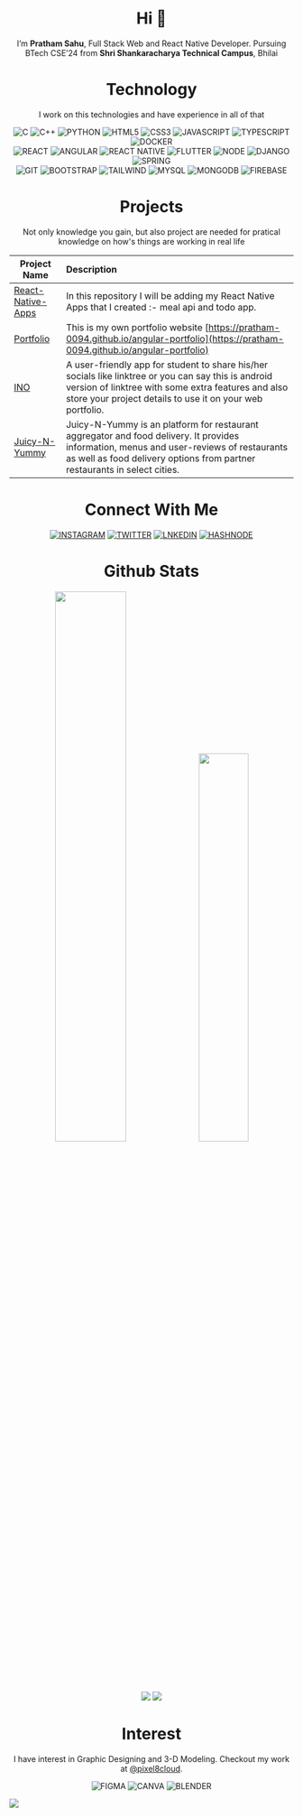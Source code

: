 <h1 align="center">Hi 👋</h1>

<p align="center">I’m <b>Pratham Sahu</b>, Full Stack Web and React Native Developer.
Pursuing BTech CSE’24 from <b>Shri Shankaracharya Technical Campus</b>, Bhilai</p>
 
 
<h1 align="center">Technology</h1>
<p align="center">I work on this technologies and have experience in all of that</p>

<div align="center">
 <img alt="C" src="https://img.shields.io/badge/c-%2300599C.svg?&style=for-the-badge&logo=c&logoColor=white"/>
 <img alt="C++" src="https://img.shields.io/badge/c++-%2300599C.svg?style=for-the-badge&logo=c%2B%2B&logoColor=white"/>
 <img alt="PYTHON" src="https://img.shields.io/badge/python-3670A0?style=for-the-badge&logo=python&logoColor=afbfff"/>
 <img alt="HTML5" src="https://img.shields.io/badge/HTML5-E34F26?style=for-the-badge&logo=html5&logoColor=white"/>
 <img alt="CSS3" src="https://img.shields.io/badge/CSS3-1572B6?style=for-the-badge&logo=css3&logoColor=white"/>
 <img alt="JAVASCRIPT" src="https://img.shields.io/badge/javascript-%23323330.svg?&style=for-the-badge&logo=javascript&logoColor=%23F7DF1E"/>
 <img alt="TYPESCRIPT" src="https://img.shields.io/badge/TypeScript-007ACC?style=for-the-badge&logo=typescript&logoColor=white"/>
 <img alt="DOCKER" src="https://img.shields.io/badge/docker-%230db7ed.svg?style=for-the-badge&logo=docker&logoColor=white"/>
</div>
 
<div align="center">
 <img alt="REACT" src="https://img.shields.io/badge/React-20232A?style=for-the-badge&logo=react&logoColor=61DAFB" />
 <img alt="ANGULAR" src="https://img.shields.io/badge/Angular-DD0031?style=for-the-badge&logo=angular&logoColor=white"/>
 <img alt="REACT NATIVE" src="https://img.shields.io/badge/React_Native-20232A?style=for-the-badge&logo=react&logoColor=61DAFB" />
 <img alt="FLUTTER" src="https://img.shields.io/badge/Flutter-%2302569B.svg?style=for-the-badge&logo=Flutter&logoColor=white" />
 <img alt="NODE" src="https://img.shields.io/badge/Node.js-339933?style=for-the-badge&logo=nodedotjs&logoColor=white" />
 <img alt="DJANGO" src="https://img.shields.io/badge/django-%23092E20.svg?style=for-the-badge&logo=django&logoColor=white"/>
 <img alt="SPRING" src="https://img.shields.io/badge/spring-%236DB33F.svg?style=for-the-badge&logo=spring&logoColor=white"/>
</div>

<div align="center">
 <img alt="GIT" src="https://img.shields.io/badge/git%20-%231572B6.svg?&style=for-the-badge&logo=git&logoColor=orange" />
 <img alt="BOOTSTRAP" src="https://img.shields.io/badge/bootstrap-%23563D7C.svg?style=for-the-badge&logo=bootstrap&logoColor=white"/>
 <img alt="TAILWIND" src="https://img.shields.io/badge/Tailwind_CSS-38B2AC?style=for-the-badge&logo=tailwind-css&logoColor=white"/>
 <img alt="MYSQL" src="https://img.shields.io/badge/MySQL-005C84?style=for-the-badge&logo=mysql&logoColor=white" />
 <img alt="MONGODB" src="https://img.shields.io/badge/MongoDB-4EA94B?style=for-the-badge&logo=mongodb&logoColor=white" />
 <img alt="FIREBASE" src="https://img.shields.io/badge/firebase-ffca28?style=for-the-badge&logo=firebase&logoColor=black" />
</div>


<h1 align="center">Projects</h1>
<p align="center">Not only knowledge you gain, but also project are needed for pratical knowledge on how's things are working in real life</p>

|Project Name|Description|
|--------|:----|  
|[React-Native-Apps](https://github.com/pratham-0094/React-Native-Apps)| In this repository I will be adding my React Native Apps that I created :- meal api and todo app. | 
|[Portfolio](https://github.com/pratham-0094/angular-portfolio)| This is my own portfolio website [https://pratham-0094.github.io/angular-portfolio](https://pratham-0094.github.io/angular-portfolio)| 
|[INO](https://github.com/prakhar-5447/INO)| A user-friendly app for student to share his/her socials like linktree or you can say this is android version of linktree with some extra features and also store your project details to use it on your web portfolio. |
|[Juicy-N-Yummy](https://github.com/pratham-0094/Juicy-N-Yummy)| Juicy-N-Yummy is an platform for restaurant aggregator and food delivery. It provides information, menus and user-reviews of restaurants as well as food delivery options from partner restaurants in select cities. |
 
 
<h1 align="center">Connect With Me</h1>

<p align="center">
 <a href="https://instagram.com/pratham_0094"><img alt="INSTAGRAM" src="https://img.shields.io/badge/Instagram-E4405F?style=for-the-badge&logo=instagram&logoColor=white"/></a>
 <a href="https://twitter.com/pratham_0094"><img alt="TWITTER" src="https://img.shields.io/badge/Twitter-1DA1F2?style=for-the-badge&logo=twitter&logoColor=white"/></a>
 <a href="https://www.linkedin.com/in/pratham-sahu-513a00206"><img alt="LNKEDIN" src="https://img.shields.io/badge/linkedin-%230077B5.svg?style=for-the-badge&logo=linkedin&logoColor=white"/></a>
 <a href="https://discord.gg/yS4RsAkDHv"><img alt="HASHNODE" src="https://img.shields.io/badge/Discord-5865F2?style=for-the-badge&logo=discord&logoColor=white" /></a>
</p>
  
  
<h1 align="center">Github Stats</h1>

<div align="center" >
<img width="50%" src="https://github-readme-stats.vercel.app/api?username=pratham-0094&show_icons=true">
<img width="42%" src="https://github-readme-stats.vercel.app/api/top-langs/?username=pratham-0094&layout=compact">
</div> 
 <div align="center">
 <img src="https://github-readme-streak-stats.herokuapp.com/?user=pratham-0094">
 <img src="https://github-readme-activity-graph.vercel.app/graph?username=pratham-0094&theme=tokyo-night">
</div>
 

<h1 align="center">Interest</h1>

<p align="center">
 I have interest in Graphic Designing and 3-D Modeling. Checkout my work at
 <a href="https://instagram.com/pixel8cloud">@pixel8cloud</a>.
</p>
 
<div align="center" >
 <img alt="FIGMA" src="https://img.shields.io/badge/Figma-F24E1E?style=for-the-badge&logo=figma&logoColor=white" />
 <img alt="CANVA" src="https://img.shields.io/badge/Canva-%2300C4CC.svg?&style=for-the-badge&logo=Canva&logoColor=white" />
 <img alt="BLENDER" src="https://img.shields.io/badge/blender-%23F5792A.svg?style=for-the-badge&logo=blender&logoColor=white" />
</div> 


![](https://visitcount.itsvg.in/api?id=pratham-0094&icon=0&color=1)
<!---
pratham-0094/pratham-0094 is a ✨ special ✨ repository because its `README.md` (this file) appears on your GitHub profile.
You can click the Preview link to take a look at your changes.
--->
